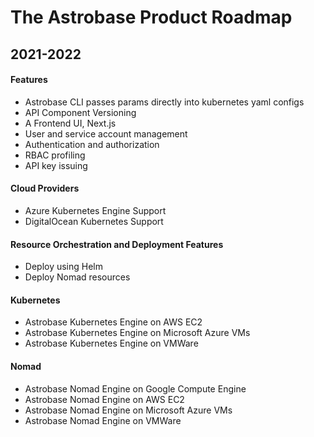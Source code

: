 # The Astrobase Product Roadmap

## 2021-2022

#### Features
- Astrobase CLI passes params directly into kubernetes yaml configs
- API Component Versioning
- A Frontend UI, Next.js
- User and service account management
- Authentication and authorization
- RBAC profiling
- API key issuing

#### Cloud Providers
- Azure Kubernetes Engine Support
- DigitalOcean Kubernetes Support

#### Resource Orchestration and Deployment Features
- Deploy using Helm
- Deploy Nomad resources

#### Kubernetes
- Astrobase Kubernetes Engine on AWS EC2
- Astrobase Kubernetes Engine on Microsoft Azure VMs
- Astrobase Kubernetes Engine on VMWare

#### Nomad
- Astrobase Nomad Engine on Google Compute Engine
- Astrobase Nomad Engine on AWS EC2
- Astrobase Nomad Engine on Microsoft Azure VMs
- Astrobase Nomad Engine on VMWare
